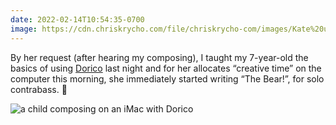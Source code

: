 ```yaml
---
date: 2022-02-14T10:54:35-0700
image: https://cdn.chriskrycho.com/file/chriskrycho-com/images/Kate%20using%20Dorico.jpeg
---
```


By her request (after hearing my composing), I taught my 7-year-old the basics of using [Dorico](https://www.steinberg.net/dorico/) last night and for her allocates “creative time” on the computer this morning, she immediately started writing “The Bear!”, for solo contrabass. 🤩

![](https://cdn.chriskrycho.com/file/chriskrycho-com/images/Kate%20using%20Dorico.jpeg "a child composing on an iMac with Dorico")
